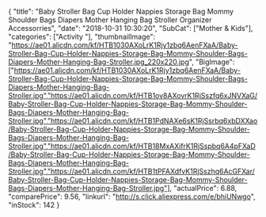 {
	"title": "Baby Stroller Bag Cup Holder Nappies Storage Bag Mommy Shoulder Bags Diapers Mother Hanging Bag Stroller Organizer Accessorries",
	"date": "2018-10-31 10:30:20",
	"SubCat": ["Mother & Kids"],
	"categories": ["Activity "],
	"thumbnailImage": "https://ae01.alicdn.com/kf/HTB1030AXoLrK1Rjy1zbq6AenFXaA/Baby-Stroller-Bag-Cup-Holder-Nappies-Storage-Bag-Mommy-Shoulder-Bags-Diapers-Mother-Hanging-Bag-Stroller.jpg_220x220.jpg",
	"BigImage": ["https://ae01.alicdn.com/kf/HTB1030AXoLrK1Rjy1zbq6AenFXaA/Baby-Stroller-Bag-Cup-Holder-Nappies-Storage-Bag-Mommy-Shoulder-Bags-Diapers-Mother-Hanging-Bag-Stroller.jpg","https://ae01.alicdn.com/kf/HTB1ov8AXovrK1RjSszfq6xJNVXaG/Baby-Stroller-Bag-Cup-Holder-Nappies-Storage-Bag-Mommy-Shoulder-Bags-Diapers-Mother-Hanging-Bag-Stroller.jpg","https://ae01.alicdn.com/kf/HTB1PdNAXe6sK1RjSsrbq6xbDXXao/Baby-Stroller-Bag-Cup-Holder-Nappies-Storage-Bag-Mommy-Shoulder-Bags-Diapers-Mother-Hanging-Bag-Stroller.jpg","https://ae01.alicdn.com/kf/HTB18MxAXifrK1RjSspbq6A4pFXaD/Baby-Stroller-Bag-Cup-Holder-Nappies-Storage-Bag-Mommy-Shoulder-Bags-Diapers-Mother-Hanging-Bag-Stroller.jpg","https://ae01.alicdn.com/kf/HTB1tPFAXdfvK1RjSszhq6AcGFXar/Baby-Stroller-Bag-Cup-Holder-Nappies-Storage-Bag-Mommy-Shoulder-Bags-Diapers-Mother-Hanging-Bag-Stroller.jpg"],
	"actualPrice": 6.88,
	"comparePrice": 9.56,
	"linkurl": "http://s.click.aliexpress.com/e/bhiUNwgo",
	"inStock": 142
}
